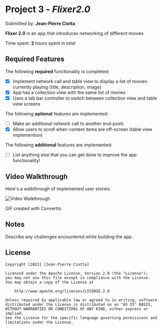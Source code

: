# Project 3 - *Flixer2.0*

Submitted by: **Jean-Pierre Ciotta**

**Flixer 2.0** is an app that introduces networking of different movies

Time spent: **2** hours spent in total

## Required Features

The following **required** functionality is completed:

- [x] Implement network call and table view to display a list of movies currently playing (title, description, image)
- [x] App has a collection view with the same list of movies
- [x] Uses a tab bar controller to switch between collection view and table view screens
 
The following **optional** features are implemented:

- [ ] Make an additional network call to another end-point.	
- [x] Allow users to scroll when context items are off-screen (table view implemention)

The following **additional** features are implemented:

- [ ] List anything else that you can get done to improve the app functionality!

## Video Walkthrough

Here's a walkthrough of implemented user stories:

<img src='[[https://github.com/Jean-PierreCio/Flixer2.0/blob/main/FLIXER2.gif](https://github.com/Jean-PierreCio/Photo-Scavenger-Hunt/blob/main/Photo-Scavenger_hunt.gif)' title='Video Walkthrough](https://github.com/Jean-PierreCio/Photo-Scavenger-Hunt/blob/main/Photo-Scavenger_hunt.gif)' width='' alt='Video Walkthrough' />

<!-- Replace this with whatever GIF tool you used! -->
GIF created with Convertio
<!-- Recommended tools:
[Kap](https://getkap.co/) for macOS
[ScreenToGif](https://www.screentogif.com/) for Windows
[peek](https://github.com/phw/peek) for Linux. -->

## Notes

Describe any challenges encountered while building the app.

## License

    Copyright [2023] [Jean-Pierre Ciotta]

    Licensed under the Apache License, Version 2.0 (the "License");
    you may not use this file except in compliance with the License.
    You may obtain a copy of the License at

        http://www.apache.org/licenses/LICENSE-2.0

    Unless required by applicable law or agreed to in writing, software
    distributed under the License is distributed on an "AS IS" BASIS,
    WITHOUT WARRANTIES OR CONDITIONS OF ANY KIND, either express or implied.
    See the License for the specific language governing permissions and
    limitations under the License.
